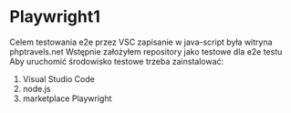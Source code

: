 # Playwright1
Celem testowania e2e przez VSC zapisanie w java-script była witryna phptravels.net
Wstępnie założyłem repository jako testowe dla e2e testu
Aby uruchomić środowisko testowe trzeba zainstalować:
1) Visual Studio Code
2) node.js
3) marketplace Playwright
